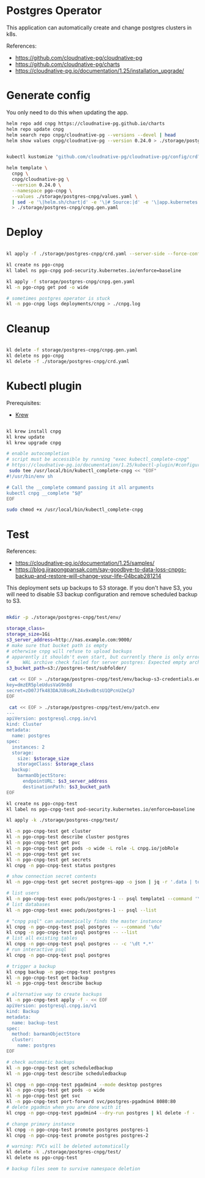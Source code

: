 
# Postgres Operator

This application can automatically create and change postgres clusters in k8s.

References:
- https://github.com/cloudnative-pg/cloudnative-pg
- https://github.com/cloudnative-pg/charts
- https://cloudnative-pg.io/documentation/1.25/installation_upgrade/

# Generate config

You only need to do this when updating the app.

```bash
helm repo add cnpg https://cloudnative-pg.github.io/charts
helm repo update cnpg
helm search repo cnpg/cloudnative-pg --versions --devel | head
helm show values cnpg/cloudnative-pg --version 0.24.0 > ./storage/postgres-cnpg/default-values.yaml
```

```bash

kubectl kustomize "github.com/cloudnative-pg/cloudnative-pg/config/crd?ref=v1.26.0" > ./storage/postgres-cnpg/crd.yaml

helm template \
  cnpg \
  cnpg/cloudnative-pg \
  --version 0.24.0 \
  --namespace pgo-cnpg \
  --values ./storage/postgres-cnpg/values.yaml \
  | sed -e '\|helm.sh/chart|d' -e '\|# Source:|d' -e '\|app.kubernetes.io/managed-by|d' -e '\|app.kubernetes.io/instance|d' -e '\|app.kubernetes.io/part-of|d' \
  > ./storage/postgres-cnpg/cnpg.gen.yaml

```

# Deploy

```bash

kl apply -f ./storage/postgres-cnpg/crd.yaml --server-side --force-conflicts

kl create ns pgo-cnpg
kl label ns pgo-cnpg pod-security.kubernetes.io/enforce=baseline

kl apply -f storage/postgres-cnpg/cnpg.gen.yaml
kl -n pgo-cnpg get pod -o wide

# sometimes postgres operator is stuck
kl -n pgo-cnpg logs deployments/cnpg > ./cnpg.log

```

# Cleanup

```bash

kl delete -f storage/postgres-cnpg/cnpg.gen.yaml
kl delete ns pgo-cnpg
kl delete -f ./storage/postgres-cnpg/crd.yaml

```

# Kubectl plugin

Prerequisites:
- [Krew](../../docs/k8s/krew.md#install)

```bash

kl krew install cnpg
kl krew update
kl krew upgrade cnpg

# enable autocompletion
# script must be accessible by running "exec kubectl_complete-cnpg"
# https://cloudnative-pg.io/documentation/1.25/kubectl-plugin/#configuring-auto-completion
 sudo tee /usr/local/bin/kubectl_complete-cnpg << "EOF"
#!/usr/bin/env sh

# Call the __complete command passing it all arguments
kubectl cnpg __complete "$@"
EOF

sudo chmod +x /usr/local/bin/kubectl_complete-cnpg

```

# Test

References:
- https://cloudnative-pg.io/documentation/1.25/samples/
- https://blog.jirapongpansak.com/say-goodbye-to-data-loss-cnpgs-backup-and-restore-will-change-your-life-04bcab281214

This deployment sets up backups to S3 storage.
If you don't have S3, you will need to disable S3 backup configuration
and remove scheduled backup to S3.

```bash

mkdir -p ./storage/postgres-cnpg/test/env/

storage_class=
storage_size=1Gi
s3_server_address=http://nas.example.com:9000/
# make sure that bucket path is empty
# otherwise cnpg will refuse to upload backups
# apparently it shouldn't even start, but currently there is only error in logs:
#     WAL archive check failed for server postgres: Expected empty archive
s3_bucket_path=s3://postgres-test/subfolder/

 cat << EOF > ./storage/postgres-cnpg/test/env/backup-s3-credentials.env
key=dmzER5pleUdusVaG9n8d
secret=zD07Jfk483DAJU8soRLZ4x9xdbtsU1QPcnU2eCp7
EOF

 cat << EOF > ./storage/postgres-cnpg/test/env/patch.env
---
apiVersion: postgresql.cnpg.io/v1
kind: Cluster
metadata:
  name: postgres
spec:
  instances: 2
  storage:
    size: $storage_size
    storageClass: $storage_class
  backup:
    barmanObjectStore:
      endpointURL: $s3_server_address
      destinationPath: $s3_bucket_path
EOF

kl create ns pgo-cnpg-test
kl label ns pgo-cnpg-test pod-security.kubernetes.io/enforce=baseline

kl apply -k ./storage/postgres-cnpg/test/

kl -n pgo-cnpg-test get cluster
kl -n pgo-cnpg-test describe cluster postgres
kl -n pgo-cnpg-test get pvc
kl -n pgo-cnpg-test get pods -o wide -L role -L cnpg.io/jobRole
kl -n pgo-cnpg-test get svc
kl -n pgo-cnpg-test get secrets
kl cnpg -n pgo-cnpg-test status postgres

# show connection secret contents
kl -n pgo-cnpg-test get secret postgres-app -o json | jq -r '.data | to_entries | map(.value |= @base64d) | from_entries'

# list users
kl -n pgo-cnpg-test exec pods/postgres-1 -- psql template1 --command '\du'
# list databases
kl -n pgo-cnpg-test exec pods/postgres-1 -- psql --list

# "cnpg psql" can automatically finds the master instance
kl cnpg -n pgo-cnpg-test psql postgres -- --command '\du'
kl cnpg -n pgo-cnpg-test psql postgres -- --list
# list all existing tables
kl cnpg -n pgo-cnpg-test psql postgres -- -c '\dt *.*'
# run interactive psql
kl cnpg -n pgo-cnpg-test psql postgres

# trigger a backup
kl cnpg backup -n pgo-cnpg-test postgres
kl -n pgo-cnpg-test get backup
kl -n pgo-cnpg-test describe backup

# alternative way to create backups
kl -n pgo-cnpg-test apply -f - << EOF
apiVersion: postgresql.cnpg.io/v1
kind: Backup
metadata:
  name: backup-test
spec:
  method: barmanObjectStore
  cluster:
    name: postgres
EOF

# check automatic backups
kl -n pgo-cnpg-test get scheduledbackup
kl -n pgo-cnpg-test describe scheduledbackup

kl cnpg -n pgo-cnpg-test pgadmin4 --mode desktop postgres
kl -n pgo-cnpg-test get pods -o wide
kl -n pgo-cnpg-test get svc
kl -n pgo-cnpg-test port-forward svc/postgres-pgadmin4 8080:80
# delete pgadmin when you are done with it
kl cnpg -n pgo-cnpg-test pgadmin4 --dry-run postgres | kl delete -f -

# change primary instance
kl cnpg -n pgo-cnpg-test promote postgres postgres-1
kl cnpg -n pgo-cnpg-test promote postgres postgres-2

# warning: PVCs will be deleted automatically
kl delete -k ./storage/postgres-cnpg/test/
kl delete ns pgo-cnpg-test

# backup files seem to survive namespace deletion

```
